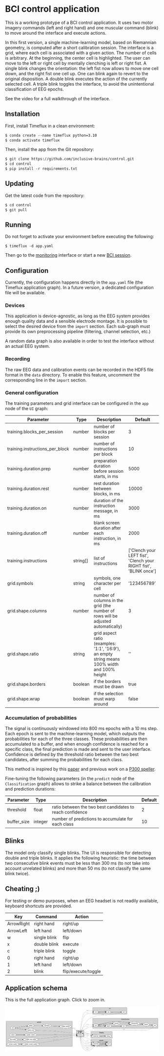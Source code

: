# BCI control application

This is a working prototype of a BCI control application. It uses two motor imagery commands (left and right hand) and one muscular command (blink) to move around the interface and execute actions.

In this first version, a single machine-learning model, based on Riemannian geometry, is computed after a short calibration session. The interface is a grid, where each cell is associated with a given action. The number of cells is arbitrary. At the beginning, the center cell is highlighted. The user can move to the left or right cell by mentally clenching is left or right fist. A single blink changes the orientation: the left fist now allows to move one cell down, and the right fist one cell up. One can blink again to revert to the original disposition. A double blink executes the action of the currently selected cell. A triple blink toggles the interface, to avoid the unintentional classification of EEG epochs.

See the video for a full walkthrough of the interface.

## Installation

First, install Timeflux in a clean environment:

```
$ conda create --name timeflux python=3.10
$ conda activate timeflux
```

Then, install the app from the Git repository:

```
$ git clone https://github.com/inclusive-brains/control.git
$ cd control
$ pip install -r requirements.txt
```

## Updating

Get the latest code from the repository:

```
$ cd control
$ git pull
```

## Running

Do not forget to activate your environment before executing the following:

```
$ timeflux -d app.yaml
```

Then go to the [monitoring](http://localhost:8000/monitor/) interface or start a new [BCI session](http://localhost:8000/app/).

## Configuration

Currently, the configuration happens directly in the `app.yaml` file (the Timeflux application graph). In a future version, a dedicated configuration file will be available.

### Devices

This application is device-agnostic, as long as the EEG system provides enough quality data and a sensible electrode montage. It is possible to select the desired device from the `import` section. Each sub-graph must provide its own preprocessing pipeline (filtering, channel selection, etc.)

A random data graph is also available in order to test the interface without an actual EEG system.

### Recording

The raw EEG data and calibration events can be recorded in the HDF5 file format in the `data` directory. To enable this feature, uncomment the corresponding line in the `import` section.

### General configuration

The training parameters and grid interface can be configured in the `app` node of the `UI` graph:

| Parameter | Type | Description | Default |
| --- | --- | --- | --- |
| training.blocks_per_session | number | number of blocks per session | 3 |
| training.instructions_per_block | number | number of instructions per block | 10 |
| training.duration.prep | number | preparation duration before session starts, in ms | 5000 |
| training.duration.rest | number | rest duration between blocks, in ms | 10000 |
| training.duration.on | number | duration of the instruction message, in ms | 3000 |
| training.duration.off | number | blank screen duration after each instruction, in ms | 2000 |
| training.instructions | string[] | list of instructions | ['Clench your LEFT fist', 'Clench your RIGHT fist', 'BLINK once'] |
| grid.symbols | string | symbols, one character per cell | ‘123456789’ |
| grid.shape.columns | number | number of columns in the grid (the number of rows will be adjusted automatically) | 3 |
| grid.shape.ratio | string | grid aspect ratio (examples: '1:1', '16:9'), an empty string means 100% width and 100% height | '' |
| grid.shape.borders | boolean | if the borders must be drawn | true |
| grid.shape.wrap | boolean | if the selection must warp around | false |

### Accumulation of probabilities

The signal is continuously windowed into 800 ms epochs with a 10 ms step. Each epoch is sent to the  machine-learning model, which outputs the probabilities for each of the three classes. These probabilities are then accumulated to a buffer, and when enough confidence is reached for a specific class, the final prediction is made and sent to the user interface. Confidence is defined by the threshold ratio between the two best candidates, after summing the probabilities for each class.

This method is inspired by this [paper](https://arxiv.org/abs/2203.07807) and previous work on a [P300 speller](https://github.com/timeflux/demos/tree/main/speller/P300).

Fine-tuning the following parameters (in the `predict` node of the `Classification` graph) allows to strike a balance between the calibration and prediction durations:

| Parameter | Type | Description | Default |
| --- | --- | --- | --- |
| threshold | float | ratio between the two best candidates to reach confidence | 2 |
| buffer_size | integer | number of predictions to accumulate for each class | 10 |

## Blinks

The model only classify single blinks. The UI is responsible for detecting double and triple blinks. It applies the following heuristic: the time between two consecutive blink events must be less than 300 ms (to not take into account unrelated blinks) and more than 50 ms (to not classify the same blink twice).

## Cheating ;)

For testing or demo purposes, when an EEG headset is not readily available, keyboard shortcuts are provided.

| Key | Command | Action |
| --- | --- | --- |
| ArrowRight | right hand | right/up |
| ArrowLeft | left hand | left/down |
| w | single blink | flip |
| x | double blink | execute |
| c | triple blink | toggle |
| 0 | right hand | right/up |
| 1 | left hand | left/down |
| 2 | blink | flip/execute/toggle |

## Application schema

This is the full application graph. Click to zoom in.

![Application schema](app.png)
